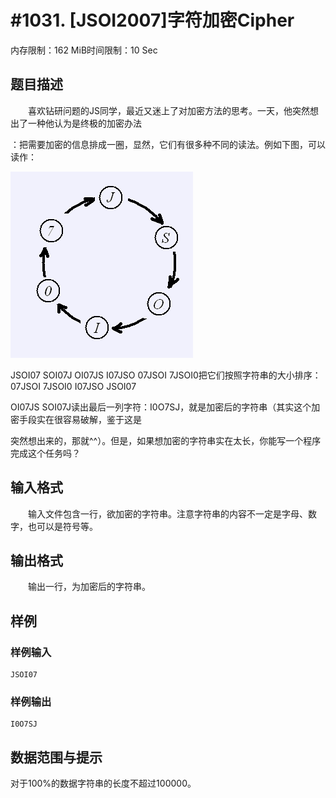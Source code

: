# #1031. [JSOI2007]字符加密Cipher

内存限制：162 MiB时间限制：10 Sec

## 题目描述

　　喜欢钻研问题的JS同学，最近又迷上了对加密方法的思考。一天，他突然想出了一种他认为是终极的加密办法

：把需要加密的信息排成一圈，显然，它们有很多种不同的读法。例如下图，可以读作：

 ![](images/1031/1.jpg)

JSOI07 SOI07J OI07JS I07JSO 07JSOI 7JSOI0把它们按照字符串的大小排序：07JSOI 7JSOI0 I07JSO JSOI07

 OI07JS SOI07J读出最后一列字符：I0O7SJ，就是加密后的字符串（其实这个加密手段实在很容易破解，鉴于这是

突然想出来的，那就^^）。但是，如果想加密的字符串实在太长，你能写一个程序完成这个任务吗？

## 输入格式

　　输入文件包含一行，欲加密的字符串。注意字符串的内容不一定是字母、数字，也可以是符号等。

## 输出格式

　　输出一行，为加密后的字符串。

## 样例

### 样例输入

    
    JSOI07
    

### 样例输出

    
    I0O7SJ
    

## 数据范围与提示

对于100%的数据字符串的长度不超过100000。
